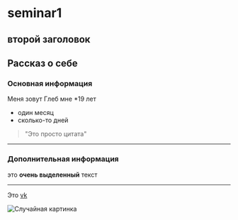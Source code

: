 # seminar1
## второй заголовок
## Рассказ о себе
### Основная информация

Меня зовут Глеб  мне  *19 лет
* один месяц
* сколько-то дней
> "Это просто цитата"
* * *
### Дополнительная информация

это **очень выделенный** текст

-----------

Это [vk](vk.com/glebshumakov "VK")

![Случайная картинка](http://www.weatherwizkids.com/wp-content/uploads/2015/02/fractus-clouds.jpg )
